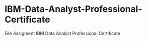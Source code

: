 # IBM-Data-Analyst-Professional-Certificate
File Assigment IBM Data Analyst Professional Certificate
